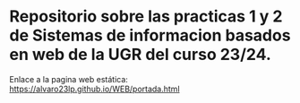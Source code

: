 # Repositorio sobre las practicas 1 y 2 de Sistemas de informacion basados en web de la UGR del curso 23/24.
Enlace a la pagina web estática: https://alvaro23lp.github.io/WEB/portada.html
